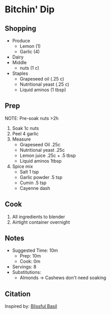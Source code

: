 # Bitchin' Dip

## Shopping

- Produce
    - Lemon (1)
    - Garlic (4)
- Dairy
- Middle
    - nuts (1 c)
- Staples
    - Grapeseed oil (.25 c)
    - Nutritional yeast (.25 c)
    - Liquid aminos (1 tbsp)

## Prep

NOTE: Pre-soak nuts >2h

1. Soak 1c nuts
1. Peel 4 garlic
1. Measure
    - Grapeseed Oil .25c
    - Nutritional yeast .25c
    - Lemon juice .25c + .5 tbsp
    - Liquid aminos 1tbsp
1. Spice mix
    - Salt 1 tsp
    - Garlic powder .5 tsp
    - Cumin .5 tsp
    - Cayenne dash

## Cook

1. All ingredients to blender
1. Airtight container overnight

## Notes

- Suggested Time: 10m
    - Prep: 10m
    - Cook: 0m
- Servings: 8
- Substitutions:
    - Almonds -> Cashews don't need soaking

## Citation

Inspired by:
[Blissful Basil](https://www.blissfulbasil.com/bitchin-sauce-copycat/#wprm-recipe-container-30640)
